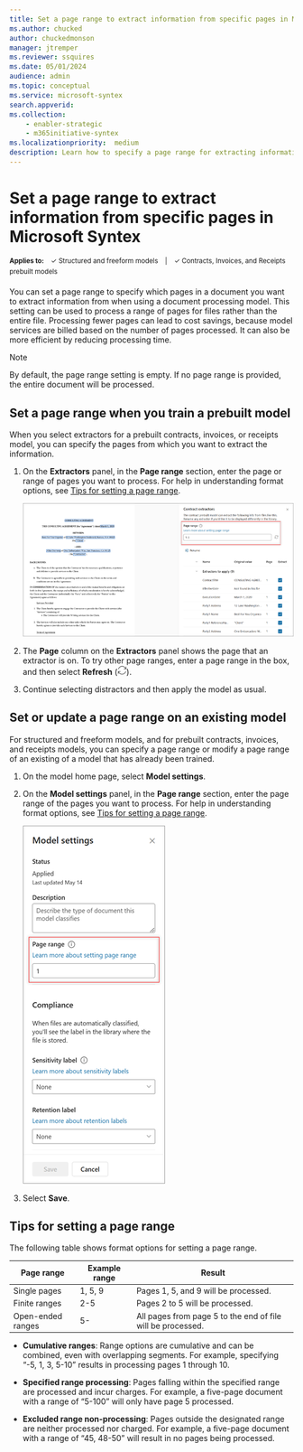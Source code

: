 ```yaml
---
title: Set a page range to extract information from specific pages in Microsoft Syntex
ms.author: chucked
author: chuckedmonson
manager: jtremper
ms.reviewer: ssquires
ms.date: 05/01/2024
audience: admin
ms.topic: conceptual
ms.service: microsoft-syntex
search.appverid: 
ms.collection: 
    - enabler-strategic
    - m365initiative-syntex
ms.localizationpriority:  medium
description: Learn how to specify a page range for extracting information from documents in a SharePoint document library with Microsoft Syntex.
---
```


# Set a page range to extract information from specific pages in Microsoft Syntex

<sup>**Applies to:**  &ensp; &#10003; Structured and freeform models &ensp; | &ensp; &#10003; Contracts, Invoices, and Receipts prebuilt models</sup>

You can set a page range to specify which pages in a document you want to extract information from when using a document processing model. This setting can be used to process a range of pages for files rather than the entire file. Processing fewer pages can lead to cost savings, because model services are billed based on the number of pages processed. It can also be more efficient by reducing processing time.

> [!NOTE]
> By default, the page range setting is empty. If no page range is provided, the entire document will be processed.

<!---
> [!NOTE]
> This setting is not available for unstructured document processing models or sensitive information prebuilt models.
--->

## Set a page range when you train a prebuilt model

When you select extractors for a prebuilt contracts, invoices, or receipts model, you can specify the pages from which you want to extract the information.

1. On the **Extractors** panel, in the **Page range** section, enter the page or range of pages you want to process. For help in understanding format options, see [Tips for setting a page range](#tips-for-setting-a-page-range).

    ![Screenshot of the Extractors panel showing the Page range option.](../media/content-understanding/page-range-extractors-panel.png)

2. The **Page** column on the **Extractors** panel shows the page that an extractor is on. To try other page ranges, enter a page range in the box, and then select **Refresh** (![Screenshot of the Refresh icon.](../media/content-understanding/refresh-icon.png)).

3. Continue selecting distractors and then apply the model as usual.

## Set or update a page range on an existing model

For structured and freeform models, and for prebuilt contracts, invoices, and receipts models, you can specify a page range or modify a page range of an existing of a model that has already been trained.

1. On the model home page, select **Model settings**.

2. On the **Model settings** panel, in the **Page range** section, enter the page range of the pages you want to process. For help in understanding format options, see [Tips for setting a page range](#tips-for-setting-a-page-range).

    ![Screenshot of the Model settings panel showing the Page range option.](../media/content-understanding/page-range-model-settings.png)

3. Select **Save**.

## Tips for setting a page range

The following table shows format options for setting a page range.

|Page range  |Example range  |Result  |
|---------|---------|---------|
|Single pages    | 1, 5, 9        | Pages 1, 5, and 9 will be processed.  |
|Finite ranges     | 2-5       | Pages 2 to 5 will be processed.  |
|Open-ended ranges    | 5-      | All pages from page 5 to the end of file will be processed.        |

- **Cumulative ranges**: Range options are cumulative and can be combined, even with overlapping segments. For example, specifying “-5, 1, 3, 5-10” results in processing pages 1 through 10.

- **Specified range processing**: Pages falling within the specified range are processed and incur charges. For example, a five-page document with a range of “5-100” will only have page 5 processed.

- **Excluded range non-processing**: Pages outside the designated range are neither processed nor charged. For example, a five-page document with a range of “45, 48-50” will result in no pages being processed.

<!---- 
These range options are cumulative and can be mixed or with overlapping ranges. For example, for the range “-5, 1, 3, 5-10," pages 1 to 10 will be processed.

Pages within the specified range will be processed and charged. For example, for a five-page document with a page setting of "5-100," only page 5 will be processed.

Pages outside the set range won't be processed or charged. For example, a five-page document with a page setting of "45, 48-50" won't have any pages processed.


## See whether a model has a page range set

To see if a model has a range set on it, 



    > [!NOTE]
    > By default, the page range setting is empty. If no page range is provided, the entire document will be processed.

    |Page range  |Example range  |Result  |
    |---------|---------|---------|
    |Single pages    | "1, 5, 9"        | Pages 1, 5, and 9 will be processed.  |
    |Finite ranges     | “2-5”       | Pages 2 to 5 will be processed.  |
    |Open-ended ranges    | "5-"      | All pages from page 5 to the end of file will be processed.        |

    These range options are cumulative and can be mixed or with overlapping ranges. For example, for the range “-5, 1, 3, 5-10," pages 1 to 10 will be processed.

    Pages within the specified range will be processed and charged. For example, for a five-page document with a page setting of "5-100," only page 5 will be processed.

    Pages outside the set range won't be processed or charged. For example, for a five-page document with a page setting of "45, 48-50" won't have any pages processed.
--->